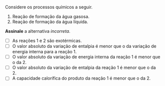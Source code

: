 Considere os processos químicos a seguir.

1. Reação de formação da água gasosa.
2. Reação de formação da água líquida.

**Assinale** a alternativa *incorreta*.

- [ ] As reações $1$ e $2$ são exotérmicas.   
- [ ] O valor absoluto da variação de entalpia é menor que o da variação de energia interna para a reação $1$.
- [ ] O valor absoluto da variação de energia interna da reação $1$ é menor que o da $2$.   
- [ ] O valor absoluto da variação de entalpia da reação $1$ é menor que o da $2$.   
- [ ] A capacidade calorífica do produto da reação $1$ é menor que o da $2$.   
